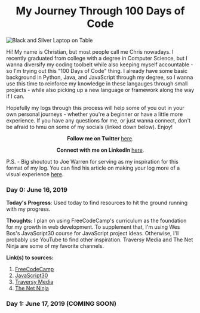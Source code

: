 <h1 align="center">My Journey Through 100 Days of Code</h1>

<img src="https://images.unsplash.com/photo-1517694712202-14dd9538aa97?ixlib=rb-1.2.1&ixid=eyJhcHBfaWQiOjEyMDd9&auto=format&fit=crop&w=2550&q=80" alt="Black and Silver Laptop on Table">

Hi! My name is Christian, but most people call me Chris nowadays. I recently graduated from college with a degree in Computer Science, but I wanna diversify my coding toolbelt while also keeping myself accountable - so I'm trying out this "100 Days of Code" thing. I already have some basic background in Python, Java, and JavaScript through my degree, so I wanna use this time to reinforce my knowledge in these langauges through small projects - while also picking up a new language or framework along the way if I can. 

Hopefully my logs through this process will help some of you out in your own personal journeys - whether you're a beginner or have a little more experience. If you have any questions for me, or just wanna connect, don't be afraid to hmu on some of my socials (linked down below). Enjoy!

<p align="center"><b>Follow me on Twitter </b><a href="https://twitter.com/chrsam_">here</a>.</p>
<p align="center"><b>Connect with me on LinkedIn </b><a href="https://www.linkedin.com/in/chrsam/">here</a>.</p>

P.S. - Big shoutout to Joe Warren for serving as my inspiration for this format of my log. You can find his article on making your log more of a visual experience  <a href="https://www.freecodecamp.org/news/how-to-transform-your-100daysofcode-log-into-a-visual-experience-d048334af8d9/">here</a>.

### Day 0: June 16, 2019

**Today's Progress**: Used today to find resources to hit the ground running with my progress.

**Thoughts:** I plan on using FreeCodeCamp's curriculum as the foundation for my growth in web development. To supplement that, I'm using Wes Bos's JavaScript30 course for JavaScript project ideas. Otherwise, I'll probably use YouTube to find other inspiration. Traversy Media and The Net Ninja are some of my favorite channels.

**Link(s) to sources:** 
1. [FreeCodeCamp](https://www.freecodecamp.org)
2. [JavaScript30](https://javascript30.com)
3. [Traversy Media](https://www.youtube.com/user/TechGuyWeb)
4. [The Net Ninja](https://www.youtube.com/channel/UCW5YeuERMmlnqo4oq8vwUpg/featured)

### Day 1: June 17, 2019 (COMING SOON)
